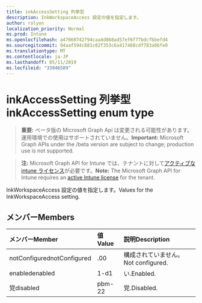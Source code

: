 ```yaml
---
title: inkAccessSetting 列挙型
description: InkWorkspaceAccess 設定の値を指定します。
author: rolyon
localization_priority: Normal
ms.prod: Intune
ms.openlocfilehash: a47660742794caa4d868ad57ef6f77bdcfbbefd4
ms.sourcegitcommit: 94aaf594c881c02f353c6a417460cdf783a0bfe0
ms.translationtype: MT
ms.contentlocale: ja-JP
ms.lasthandoff: 05/11/2019
ms.locfileid: "33946589"
---
```

# <a name="inkaccesssetting-enum-type"></a><span data-ttu-id="5a36e-103">inkAccessSetting 列挙型</span><span class="sxs-lookup"><span data-stu-id="5a36e-103">inkAccessSetting enum type</span></span>

> <span data-ttu-id="5a36e-104">**重要:** ベータ版の Microsoft Graph Api は変更される可能性があります。運用環境での使用はサポートされていません。</span><span class="sxs-lookup"><span data-stu-id="5a36e-104">**Important:** Microsoft Graph APIs under the /beta version are subject to change; production use is not supported.</span></span>

> <span data-ttu-id="5a36e-105">**注:** Microsoft Graph API for Intune では、テナントに対して[アクティブな intune ライセンス](https://go.microsoft.com/fwlink/?linkid=839381)が必要です。</span><span class="sxs-lookup"><span data-stu-id="5a36e-105">**Note:** The Microsoft Graph API for Intune requires an [active Intune license](https://go.microsoft.com/fwlink/?linkid=839381) for the tenant.</span></span>

<span data-ttu-id="5a36e-106">InkWorkspaceAccess 設定の値を指定します。</span><span class="sxs-lookup"><span data-stu-id="5a36e-106">Values for the InkWorkspaceAccess setting.</span></span>

## <a name="members"></a><span data-ttu-id="5a36e-107">メンバー</span><span class="sxs-lookup"><span data-stu-id="5a36e-107">Members</span></span>
|<span data-ttu-id="5a36e-108">メンバー</span><span class="sxs-lookup"><span data-stu-id="5a36e-108">Member</span></span>|<span data-ttu-id="5a36e-109">値</span><span class="sxs-lookup"><span data-stu-id="5a36e-109">Value</span></span>|<span data-ttu-id="5a36e-110">説明</span><span class="sxs-lookup"><span data-stu-id="5a36e-110">Description</span></span>|
|:---|:---|:---|
|<span data-ttu-id="5a36e-111">notConfigured</span><span class="sxs-lookup"><span data-stu-id="5a36e-111">notConfigured</span></span>|<span data-ttu-id="5a36e-112">.0</span><span class="sxs-lookup"><span data-stu-id="5a36e-112">0</span></span>|<span data-ttu-id="5a36e-113">構成されていません。</span><span class="sxs-lookup"><span data-stu-id="5a36e-113">Not configured.</span></span>|
|<span data-ttu-id="5a36e-114">enabled</span><span class="sxs-lookup"><span data-stu-id="5a36e-114">enabled</span></span>|<span data-ttu-id="5a36e-115">1-d</span><span class="sxs-lookup"><span data-stu-id="5a36e-115">1</span></span>|<span data-ttu-id="5a36e-116">い.</span><span class="sxs-lookup"><span data-stu-id="5a36e-116">Enabled.</span></span>|
|<span data-ttu-id="5a36e-117">党</span><span class="sxs-lookup"><span data-stu-id="5a36e-117">disabled</span></span>|<span data-ttu-id="5a36e-118">pbm-2</span><span class="sxs-lookup"><span data-stu-id="5a36e-118">2</span></span>|<span data-ttu-id="5a36e-119">党.</span><span class="sxs-lookup"><span data-stu-id="5a36e-119">Disabled.</span></span>|




